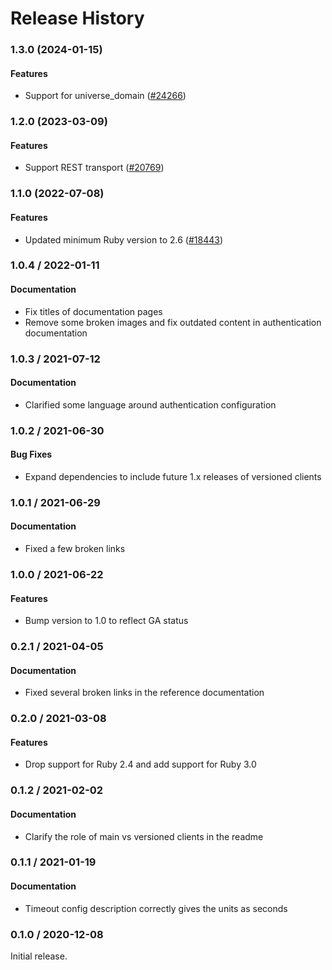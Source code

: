 # Release History

### 1.3.0 (2024-01-15)

#### Features

* Support for universe_domain ([#24266](https://github.com/googleapis/google-cloud-ruby/issues/24266)) 

### 1.2.0 (2023-03-09)

#### Features

* Support REST transport ([#20769](https://github.com/googleapis/google-cloud-ruby/issues/20769)) 

### 1.1.0 (2022-07-08)

#### Features

* Updated minimum Ruby version to 2.6 ([#18443](https://github.com/googleapis/google-cloud-ruby/issues/18443)) 

### 1.0.4 / 2022-01-11

#### Documentation

* Fix titles of documentation pages
* Remove some broken images and fix outdated content in authentication documentation

### 1.0.3 / 2021-07-12

#### Documentation

* Clarified some language around authentication configuration

### 1.0.2 / 2021-06-30

#### Bug Fixes

* Expand dependencies to include future 1.x releases of versioned clients

### 1.0.1 / 2021-06-29

#### Documentation

* Fixed a few broken links

### 1.0.0 / 2021-06-22

#### Features

* Bump version to 1.0 to reflect GA status

### 0.2.1 / 2021-04-05

#### Documentation

* Fixed several broken links in the reference documentation

### 0.2.0 / 2021-03-08

#### Features

* Drop support for Ruby 2.4 and add support for Ruby 3.0

### 0.1.2 / 2021-02-02

#### Documentation

* Clarify the role of main vs versioned clients in the readme

### 0.1.1 / 2021-01-19

#### Documentation

* Timeout config description correctly gives the units as seconds

### 0.1.0 / 2020-12-08

Initial release.
